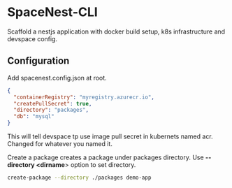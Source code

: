 # SpaceNest-CLI

Scaffold a nestjs application with docker build setup, k8s infrastructure and devspace config.

## Configuration

Add spacenest.config.json at root.

```json
{
  "containerRegistry": "myregistry.azurecr.io",
  "createPullSecret": true,
  "directory": "packages",
  "db": "mysql"
}
```
This will tell devspace tp use image pull secret in kubernets named acr. Changed for whatever you named it.


Create a package creates a package under packages directory. Use **--directory \<dirname**\> option to set directory.

```bash
create-package --directory ./packages demo-app
```

